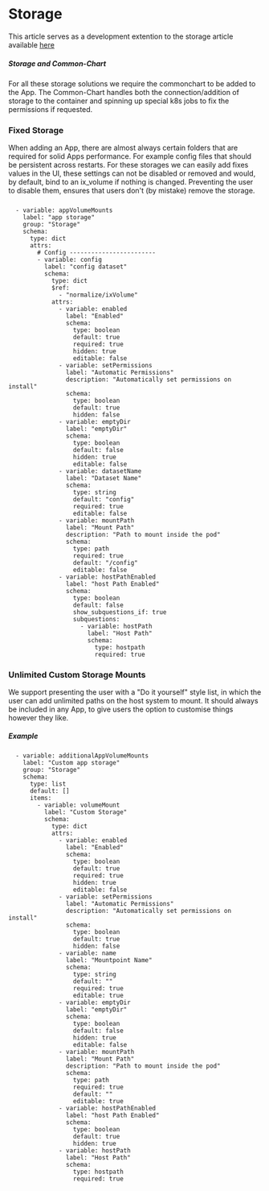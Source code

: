 # Storage

This article serves as a development extention to the storage article available [here](https://wiki.truecharts.org/general/storage/)

##### Storage and Common-Chart

For all these storage solutions we require the commonchart to be added to the App.
The Common-Chart handles both the connection/addition of storage to the container and spinning up special k8s jobs to fix the permissions if requested.


### Fixed Storage

When adding an App, there are almost always certain folders that are required for solid Apps performance. For example config files that should be persistent across restarts.
For these storages we can easily add fixes values in the UI, these settings can not be disabled or removed and would, by default, bind to an ix_volume if nothing is changed.
Preventing the user to disable them, ensures that users don't (by mistake) remove the storage.

#####

```
  - variable: appVolumeMounts
    label: "app storage"
    group: "Storage"
    schema:
      type: dict
      attrs:
        # Config ------------------------
        - variable: config
          label: "config dataset"
          schema:
            type: dict
            $ref:
              - "normalize/ixVolume"
            attrs:
              - variable: enabled
                label: "Enabled"
                schema:
                  type: boolean
                  default: true
                  required: true
                  hidden: true
                  editable: false
              - variable: setPermissions
                label: "Automatic Permissions"
                description: "Automatically set permissions on install"
                schema:
                  type: boolean
                  default: true
                  hidden: false
              - variable: emptyDir
                label: "emptyDir"
                schema:
                  type: boolean
                  default: false
                  hidden: true
                  editable: false
              - variable: datasetName
                label: "Dataset Name"
                schema:
                  type: string
                  default: "config"
                  required: true
                  editable: false
              - variable: mountPath
                label: "Mount Path"
                description: "Path to mount inside the pod"
                schema:
                  type: path
                  required: true
                  default: "/config"
                  editable: false
              - variable: hostPathEnabled
                label: "host Path Enabled"
                schema:
                  type: boolean
                  default: false
                  show_subquestions_if: true
                  subquestions:
                    - variable: hostPath
                      label: "Host Path"
                      schema:
                        type: hostpath
                        required: true
```

### Unlimited Custom Storage Mounts

We support presenting the user with a "Do it yourself" style list, in which the user can add unlimited paths on the host system to mount.
It should always be included in any App, to give users the option to customise things however they like.

##### Example

```
  - variable: additionalAppVolumeMounts
    label: "Custom app storage"
    group: "Storage"
    schema:
      type: list
      default: []
      items:
        - variable: volumeMount
          label: "Custom Storage"
          schema:
            type: dict
            attrs:
              - variable: enabled
                label: "Enabled"
                schema:
                  type: boolean
                  default: true
                  required: true
                  hidden: true
                  editable: false
              - variable: setPermissions
                label: "Automatic Permissions"
                description: "Automatically set permissions on install"
                schema:
                  type: boolean
                  default: true
                  hidden: false
              - variable: name
                label: "Mountpoint Name"
                schema:
                  type: string
                  default: ""
                  required: true
                  editable: true
              - variable: emptyDir
                label: "emptyDir"
                schema:
                  type: boolean
                  default: false
                  hidden: true
                  editable: false
              - variable: mountPath
                label: "Mount Path"
                description: "Path to mount inside the pod"
                schema:
                  type: path
                  required: true
                  default: ""
                  editable: true
              - variable: hostPathEnabled
                label: "host Path Enabled"
                schema:
                  type: boolean
                  default: true
                  hidden: true
              - variable: hostPath
                label: "Host Path"
                schema:
                  type: hostpath
                  required: true
```
